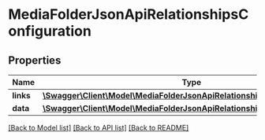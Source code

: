 # MediaFolderJsonApiRelationshipsConfiguration

## Properties
Name | Type | Description | Notes
------------ | ------------- | ------------- | -------------
**links** | [**\Swagger\Client\Model\MediaFolderJsonApiRelationshipsConfigurationLinks**](MediaFolderJsonApiRelationshipsConfigurationLinks.md) |  | [optional] 
**data** | [**\Swagger\Client\Model\MediaFolderJsonApiRelationshipsConfigurationData**](MediaFolderJsonApiRelationshipsConfigurationData.md) |  | [optional] 

[[Back to Model list]](../../README.md#documentation-for-models) [[Back to API list]](../../README.md#documentation-for-api-endpoints) [[Back to README]](../../README.md)

